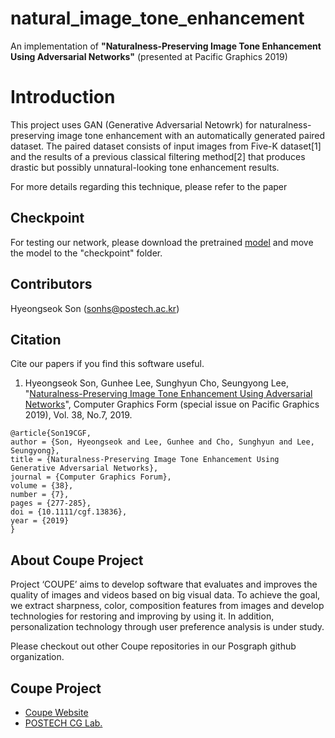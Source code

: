 # natural_image_tone_enhancement
An implementation of <b>"Naturalness-Preserving Image Tone Enhancement Using Adversarial Networks"</b> (presented at Pacific Graphics 2019)

# Introduction
This project uses GAN (Generative Adversarial Netowrk) for naturalness-preserving image tone enhancement with an automatically generated paired dataset. The paired dataset consists of input images from Five-K dataset[1] and the results of a previous classical filtering method[2] that produces drastic but possibly unnatural-looking tone enhancement results.

For more details regarding this technique, please refer to the paper

## Checkpoint
For testing our network, please download the pretrained [model](https://drive.google.com/open?id=1oN6501xXOpJHqPZCdkQ52IUcrjuEzYob) and move the model to the "checkpoint" folder.

## Contributors
Hyeongseok Son (sonhs@postech.ac.kr)

## Citation
Cite our papers if you find this software useful.<br>
1. Hyeongseok Son, Gunhee Lee, Sunghyun Cho, Seungyong Lee, "[Naturalness-Preserving Image Tone Enhancement Using Adversarial Networks](http://cg.postech.ac.kr/research/natural_tone_enhancement/)", Computer Graphics Form (special issue on Pacific Graphics 2019), Vol. 38, No.7, 2019. 

```
@article{Son19CGF,
author = {Son, Hyeongseok and Lee, Gunhee and Cho, Sunghyun and Lee, Seungyong},
title = {Naturalness-Preserving Image Tone Enhancement Using Generative Adversarial Networks},
journal = {Computer Graphics Forum},
volume = {38},
number = {7},
pages = {277-285},
doi = {10.1111/cgf.13836},
year = {2019}
}
```


## About Coupe Project
Project ‘COUPE’ aims to develop software that evaluates and improves the quality of images and videos based on big visual data. To achieve the goal, we extract sharpness, color, composition features from images and develop technologies for restoring and improving by using it. In addition, personalization technology through user preference analysis is under study.

Please checkout out other Coupe repositories in our Posgraph github organization.

## Coupe Project
* [Coupe Website](http://coupe.postech.ac.kr/)
* [POSTECH CG Lab.](http://cg.postech.ac.kr/)

